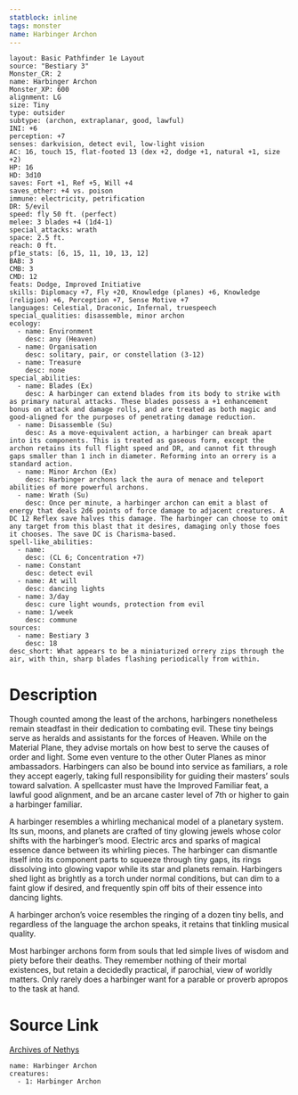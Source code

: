 ```yaml
---
statblock: inline
tags: monster
name: Harbinger Archon
---
```

```statblock
layout: Basic Pathfinder 1e Layout
source: "Bestiary 3"
Monster_CR: 2
name: Harbinger Archon
Monster_XP: 600
alignment: LG
size: Tiny
type: outsider
subtype: (archon, extraplanar, good, lawful)
INI: +6
perception: +7
senses: darkvision, detect evil, low-light vision
AC: 16, touch 15, flat-footed 13 (dex +2, dodge +1, natural +1, size +2)
HP: 16
HD: 3d10
saves: Fort +1, Ref +5, Will +4
saves_other: +4 vs. poison
immune: electricity, petrification
DR: 5/evil
speed: fly 50 ft. (perfect)
melee: 3 blades +4 (1d4-1)
special_attacks: wrath
space: 2.5 ft.
reach: 0 ft.
pf1e_stats: [6, 15, 11, 10, 13, 12]
BAB: 3
CMB: 3
CMD: 12
feats: Dodge, Improved Initiative
skills: Diplomacy +7, Fly +20, Knowledge (planes) +6, Knowledge (religion) +6, Perception +7, Sense Motive +7
languages: Celestial, Draconic, Infernal, truespeech
special_qualities: disassemble, minor archon
ecology:
  - name: Environment
    desc: any (Heaven)
  - name: Organisation
    desc: solitary, pair, or constellation (3-12)
  - name: Treasure
    desc: none
special_abilities:
  - name: Blades (Ex)
    desc: A harbinger can extend blades from its body to strike with as primary natural attacks. These blades possess a +1 enhancement bonus on attack and damage rolls, and are treated as both magic and good-aligned for the purposes of penetrating damage reduction.
  - name: Disassemble (Su)
    desc: As a move-equivalent action, a harbinger can break apart into its components. This is treated as gaseous form, except the archon retains its full flight speed and DR, and cannot fit through gaps smaller than 1 inch in diameter. Reforming into an orrery is a standard action.
  - name: Minor Archon (Ex)
    desc: Harbinger archons lack the aura of menace and teleport abilities of more powerful archons.
  - name: Wrath (Su)
    desc: Once per minute, a harbinger archon can emit a blast of energy that deals 2d6 points of force damage to adjacent creatures. A DC 12 Reflex save halves this damage. The harbinger can choose to omit any target from this blast that it desires, damaging only those foes it chooses. The save DC is Charisma-based.
spell-like_abilities:
  - name:
    desc: (CL 6; Concentration +7)
  - name: Constant
    desc: detect evil
  - name: At will
    desc: dancing lights
  - name: 3/day
    desc: cure light wounds, protection from evil
  - name: 1/week
    desc: commune
sources:
  - name: Bestiary 3
    desc: 18
desc_short: What appears to be a miniaturized orrery zips through the air, with thin, sharp blades flashing periodically from within.
```
# Description
Though counted among the least of the archons, harbingers nonetheless remain steadfast in their dedication to combating evil. These tiny beings serve as heralds and assistants for the forces of Heaven. While on the Material Plane, they advise mortals on how best to serve the causes of order and light. Some even venture to the other Outer Planes as minor ambassadors. Harbingers can also be bound into service as familiars, a role they accept eagerly, taking full responsibility for guiding their masters’ souls toward salvation. A spellcaster must have the Improved Familiar feat, a lawful good alignment, and be an arcane caster level of 7th or higher to gain a harbinger familiar.

A harbinger resembles a whirling mechanical model of a planetary system. Its sun, moons, and planets are crafted of tiny glowing jewels whose color shifts with the harbinger’s mood. Electric arcs and sparks of magical essence dance between its whirling pieces. The harbinger can dismantle itself into its component parts to squeeze through tiny gaps, its rings dissolving into glowing vapor while its star and planets remain. Harbingers shed light as brightly as a torch under normal conditions, but can dim to a faint glow if desired, and frequently spin off bits of their essence into dancing lights.

A harbinger archon’s voice resembles the ringing of a dozen tiny bells, and regardless of the language the archon speaks, it retains that tinkling musical quality.

Most harbinger archons form from souls that led simple lives of wisdom and piety before their deaths. They remember nothing of their mortal existences, but retain a decidedly practical, if parochial, view of worldly matters. Only rarely does a harbinger want for a parable or proverb apropos to the task at hand.
# Source Link
[Archives of Nethys](https://aonprd.com/MonsterDisplay.aspx?ItemName=Harbinger%20Archon)
```encounter-table
name: Harbinger Archon
creatures:
  - 1: Harbinger Archon
```
